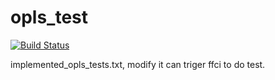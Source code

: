 # opls_test

[![Build Status](http://student20.metamds.org/hooks/)](http://student20.metamds.org/account/github/hooks/)

implemented_opls_tests.txt, modify it can triger ffci to do test.